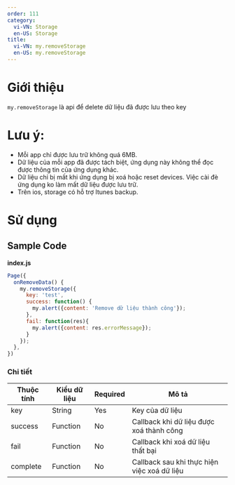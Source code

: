 ```yaml
---
order: 111
category:
  vi-VN: Storage
  en-US: Storage
title: 
  vi-VN: my.removeStorage
  en-US: my.removeStorage
---
```


# Giới thiệu

`my.removeStorage` là api để delete dữ liệu đã được lưu theo key
  
# Lưu ý:
- Mỗi app chỉ được lưu trữ không quá 6MB.
- Dữ liệu của mỗi app đã được tách biệt, ứng dụng này không thể đọc được thông tin của ứng dụng khác.
- Dữ liệu chỉ bị mất khi ứng dụng bị xoá hoặc reset devices. Việc cài đè ứng dụng ko làm mất dữ liệu được lưu trữ.
- Trên ios, storage có hỗ trợ Itunes backup.

# Sử dụng

## Sample Code

**index.js**

```js
Page({
  onRemoveData() {
    my.removeStorage({
      key: 'test',
      success: function() {
        my.alert({content: 'Remove dữ liệu thành công'});
      },
      fail: function(res){
        my.alert({content: res.errorMessage});
      }
    });
  },  
})
```

### Chi tiết

| Thuộc tính     | Kiểu dữ liệu  | Required | Mô tả |
| ------- | --------------- | ------- | --------------- |
| key | String | Yes | Key của dữ liệu |
| success | Function | No | Callback khi dữ liệu được xoá thành công |
| fail | Function | No | Callback khi xoá dữ liệu thất bại |
| complete | Function | No | Callback sau khi thực hiện việc xoá dữ liệu  |
